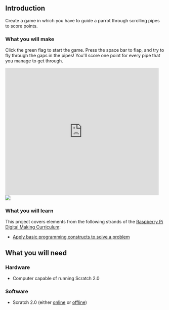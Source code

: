 ## Introduction

Create a game in which you have to guide a parrot through scrolling pipes to score points.

### What you will make

Click the green flag to start the game. Press the space bar to flap, and try to fly through the gaps in the pipes! You'll score one point for every pipe that you manage to get through.

<div class="scratch-preview">
  <iframe allowtransparency="true" width="485" height="402" src="https://scratch.mit.edu/projects/embed/169322077/?autostart=false" frameborder="0"></iframe>
  <img src="images/flappy_screenshot.png">
</div>

### What you will learn

This project covers elements from the following strands of the [Raspberry Pi Digital Making Curriculum](http://rpf.io/curriculum):

+ [Apply basic programming constructs to solve a problem](https://www.raspberrypi.org/curriculum/programming/builder)


## What you will need

### Hardware

+ Computer capable of running Scratch 2.0

### Software

+ Scratch 2.0 (either [online](https://scratch.mit.edu/projects/editor/) or [offline](https://scratch.mit.edu/scratch2download/))
